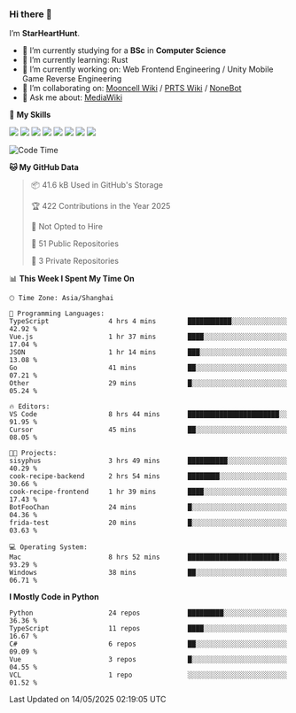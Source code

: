 ### Hi there 👋

I’m **StarHeartHunt**.

- 🏫 I’m currently studying for a **BSc** in **Computer Science**
- 🌱 I’m currently learning: Rust
- 🔭 I’m currently working on: Web Frontend Engineering / Unity Mobile Game Reverse Engineering
- 👯 I’m collaborating on: [Mooncell Wiki](https://fgo.wiki/) / [PRTS Wiki](http://prts.wiki/) / [NoneBot](https://github.com/nonebot)
- 💬 Ask me about: [MediaWiki](https://www.mediawiki.org)

🌟 **My Skills**

![](https://img.shields.io/badge/-Python-3e74a2?style=flat-square&logo=Python&logoColor=fff)
![](https://img.shields.io/badge/-Node.js-339933?style=flat-square&logo=node.js&logoColor=fff)
![](https://img.shields.io/badge/-Vue-4fc08d?style=flat-square&logo=vue.js&logoColor=fff)
![](https://img.shields.io/badge/-React-2d98ce?style=flat-square&logo=React&logoColor=fff)
![](https://img.shields.io/badge/-TypeScript-3178C6?style=flat-square&logo=TypeScript&logoColor=fff)
![](https://img.shields.io/badge/-Docker-2496ED?style=flat-square&logo=Docker&logoColor=fff)
![](https://img.shields.io/badge/-Linux-000000?style=flat-square&logo=Linux&logoColor=fff)
![](https://img.shields.io/badge/-Dotnet-512bd4?style=flat-square&logo=.net&logoColor=fff)

<!--START_SECTION:waka-->
![Code Time](http://img.shields.io/badge/Code%20Time-1%2C596%20hrs%2044%20mins-blue)

**🐱 My GitHub Data** 

> 📦 41.6 kB Used in GitHub's Storage 
 > 
> 🏆 422 Contributions in the Year 2025
 > 
> 🚫 Not Opted to Hire
 > 
> 📜 51 Public Repositories 
 > 
> 🔑 3 Private Repositories 
 > 
📊 **This Week I Spent My Time On** 

```text
🕑︎ Time Zone: Asia/Shanghai

💬 Programming Languages: 
TypeScript               4 hrs 4 mins        ███████████░░░░░░░░░░░░░░   42.92 % 
Vue.js                   1 hr 37 mins        ████░░░░░░░░░░░░░░░░░░░░░   17.04 % 
JSON                     1 hr 14 mins        ███░░░░░░░░░░░░░░░░░░░░░░   13.08 % 
Go                       41 mins             ██░░░░░░░░░░░░░░░░░░░░░░░   07.21 % 
Other                    29 mins             █░░░░░░░░░░░░░░░░░░░░░░░░   05.24 % 

🔥 Editors: 
VS Code                  8 hrs 44 mins       ███████████████████████░░   91.95 % 
Cursor                   45 mins             ██░░░░░░░░░░░░░░░░░░░░░░░   08.05 % 

🐱‍💻 Projects: 
sisyphus                 3 hrs 49 mins       ██████████░░░░░░░░░░░░░░░   40.29 % 
cook-recipe-backend      2 hrs 54 mins       ████████░░░░░░░░░░░░░░░░░   30.66 % 
cook-recipe-frontend     1 hr 39 mins        ████░░░░░░░░░░░░░░░░░░░░░   17.43 % 
BotFooChan               24 mins             █░░░░░░░░░░░░░░░░░░░░░░░░   04.36 % 
frida-test               20 mins             █░░░░░░░░░░░░░░░░░░░░░░░░   03.63 % 

💻 Operating System: 
Mac                      8 hrs 52 mins       ███████████████████████░░   93.29 % 
Windows                  38 mins             ██░░░░░░░░░░░░░░░░░░░░░░░   06.71 % 
```

**I Mostly Code in Python** 

```text
Python                   24 repos            █████████░░░░░░░░░░░░░░░░   36.36 % 
TypeScript               11 repos            ████░░░░░░░░░░░░░░░░░░░░░   16.67 % 
C#                       6 repos             ██░░░░░░░░░░░░░░░░░░░░░░░   09.09 % 
Vue                      3 repos             █░░░░░░░░░░░░░░░░░░░░░░░░   04.55 % 
VCL                      1 repo              ░░░░░░░░░░░░░░░░░░░░░░░░░   01.52 % 
```




 Last Updated on 14/05/2025 02:19:05 UTC
<!--END_SECTION:waka-->
